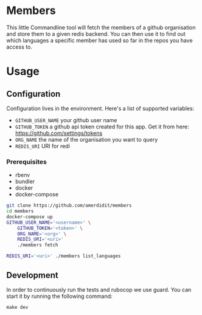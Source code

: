 # Members

This little Commandline tool will fetch the members of a github organisation 
and store them to a given redis backend. You can then use it to find out 
which languages a specific member has used so far in the repos you have access to. 

# Usage

## Configuration

Configuration lives in the environment. Here's a list of supported variables:

- `GITHUB_USER_NAME` your github user name
- `GITHUB_TOKEN` a github api token created for this app. Get it from here: https://github.com/settings/tokens
- `ORG_NAME` the name of the organisation you want to query
- `REDIS_URI` URI for redi

### Prerequisites

* rbenv 
* bundler
* docker
* docker-compose


```bash
git clone https://github.com/amerdidit/members
cd members
docker-compose up
GITHUB_USER_NAME='<username>' \
    GITHUB_TOKEN='<token>' \
    ORG_NAME='<org>' \
    REDIS_URI='<uri>'
    ./members fetch

REDIS_URI='<uri>' ./members list_languages
```

## Development

In order to continuously run the tests and rubocop we use guard. You can
start it by running the following command:

```
make dev
```
